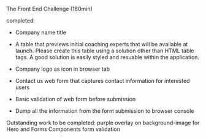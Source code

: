 The Front End Challenge (180min)

completed:
* Company name title

* A table that previews initial coaching experts that will be available at launch. Please create this table using a solution other than HTML table tags. A good solution is easily styled and resuable within the application.

* Company logo as icon in browser tab

* Contact us web form that captures contact information for interested users

* Basic validation of web form before submission

* Dump all the information from the form submission to browser console

Outstanding work to be completed:
purple overlay on background-image for Hero and Forms Components
form validation



